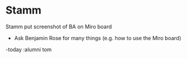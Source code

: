 # Stamm

Stamm put screenshot of BA on Miro board

- Ask Benjamin Rose for many things (e.g. how to use the Miro board)


-today :alumni 
tom